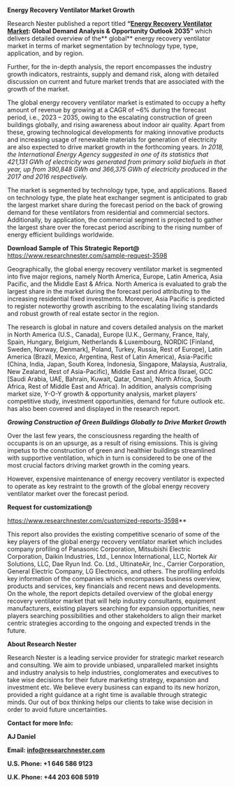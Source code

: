 ﻿
**Energy Recovery Ventilator Market Growth** 

Research Nester published a report titled **“[Energy Recovery Ventilator Market](https://www.researchnester.com/reports/energy-recovery-ventilator-market/3598): Global Demand Analysis & Opportunity Outlook 2035”** which delivers detailed overview of the** global** energy recovery ventilator market in terms of market segmentation by technology type, type, application, and by region.

Further, for the in-depth analysis, the report encompasses the industry growth indicators, restraints, supply and demand risk, along with detailed discussion on current and future market trends that are associated with the growth of the market.

The global energy recovery ventilator market is estimated to occupy a hefty amount of revenue by growing at a CAGR of ~6% during the forecast period, i.e., 2023 – 2035, owing to the escalating construction of green buildings globally, and rising awareness about indoor air quality. Apart from these, growing technological developments for making innovative products and increasing usage of renewable materials for generation of electricity are also expected to drive market growth in the forthcoming years. *In 2018, the International Energy Agency suggested in one of its statistics that 421,131 GWh of electricity was generated from primary solid biofuels in that year, up from 390,848 GWh and 366,375 GWh of electricity produced in the 2017 and 2016 respectively.*

The market is segmented by technology type, type, and applications. Based on technology type, the plate heat exchanger segment is anticipated to grab the largest market share during the forecast period on the back of growing demand for these ventilators from residential and commercial sectors. Additionally, by application, the commercial segment is projected to gather the largest share over the forecast period ascribing to the rising number of energy efficient buildings worldwide.

**Download Sample of This Strategic Report@** <https://www.researchnester.com/sample-request-3598>

Geographically, the global energy recovery ventilator market is segmented into five major regions, namely North America, Europe, Latin America, Asia Pacific, and the Middle East & Africa. North America is evaluated to grab the largest share in the market during the forecast period attributing to the increasing residential fixed investments. Moreover, Asia Pacific is predicted to register noteworthy growth ascribing to the escalating living standards and robust growth of real estate sector in the region.

The research is global in nature and covers detailed analysis on the market in North America (U.S., Canada), Europe (U.K., Germany, France, Italy, Spain, Hungary, Belgium, Netherlands & Luxembourg, NORDIC [Finland, Sweden, Norway, Denmark], Poland, Turkey, Russia, Rest of Europe), Latin America (Brazil, Mexico, Argentina, Rest of Latin America), Asia-Pacific (China, India, Japan, South Korea, Indonesia, Singapore, Malaysia, Australia, New Zealand, Rest of Asia-Pacific), Middle East and Africa (Israel, GCC [Saudi Arabia, UAE, Bahrain, Kuwait, Qatar, Oman], North Africa, South Africa, Rest of Middle East and Africa). In addition, analysis comprising market size, Y-O-Y growth & opportunity analysis, market players’ competitive study, investment opportunities, demand for future outlook etc. has also been covered and displayed in the research report.

***Growing Construction of Green Buildings Globally to Drive Market Growth***

Over the last few years, the consciousness regarding the health of occupants is on an upsurge, as a result of rising emissions. This is giving impetus to the construction of green and healthier buildings streamlined with supportive ventilation, which in turn is considered to be one of the most crucial factors driving market growth in the coming years.

However, expensive maintenance of energy recovery ventilator is expected to operate as key restraint to the growth of the global energy recovery ventilator market over the forecast period.

**Request for customization@** 

<https://www.researchnester.com/customized-reports-3598>** 

This report also provides the existing competitive scenario of some of the key players of the global energy recovery ventilator market which includes company profiling of Panasonic Corporation, Mitsubishi Electric Corporation, Daikin Industries, Ltd., Lennox International, LLC, Nortek Air Solutions, LLC, Dae Ryun Ind. Co. Ltd., UltinateAir, Inc., Carrier Corporation, General Electric Company, LG Electronics, and others. The profiling enfolds key information of the companies which encompasses business overview, products and services, key financials and recent news and developments. On the whole, the report depicts detailed overview of the global energy recovery ventilator market that will help industry consultants, equipment manufacturers, existing players searching for expansion opportunities, new players searching possibilities and other stakeholders to align their market centric strategies according to the ongoing and expected trends in the future.      

**About Research Nester**

Research Nester is a leading service provider for strategic market research and consulting. We aim to provide unbiased, unparalleled market insights and industry analysis to help industries, conglomerates and executives to take wise decisions for their future marketing strategy, expansion and investment etc. We believe every business can expand to its new horizon, provided a right guidance at a right time is available through strategic minds. Our out of box thinking helps our clients to take wise decision in order to avoid future uncertainties.

**Contact for more Info:**

**AJ Daniel**

**Email: info@researchnester.com**

**U.S. Phone: +1 646 586 9123** 

**U.K. Phone: +44 203 608 5919**
